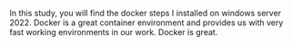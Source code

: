 In this study, you will find the docker steps I installed on windows server 2022. Docker is a great container environment and provides us with very fast working environments in our work. Docker is great.